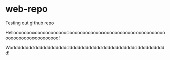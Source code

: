 # web-repo
Testing out github repo


Hellooooooooooooooooooooooooooooooooooooooooooooooooooooooooooooooooooooooooooooo!

Worldddddddddddddddddddddddddddddddddddddddddddddddddddddddd!


